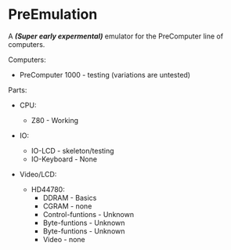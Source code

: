 # PreEmulation
A ***(Super early expermental)*** emulator for the PreComputer line of computers.


Computers:
   - PreComputer 1000 - testing (variations are untested)

Parts:
   - CPU:
  	 - Z80 - Working

   - IO:
  	 - IO-LCD - skeleton/testing
  	 - IO-Keyboard - None

   - Video/LCD:
 	  - HD44780:
		 - DDRAM - Basics
		 - CGRAM - none
		 - Control-funtions - Unknown
		 - Byte-funtions - Unknown
		 - Byte-funtions - Unknown
		 - Video - none
